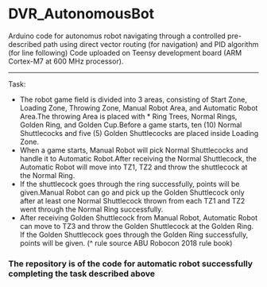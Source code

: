 # DVR_AutonomousBot
Arduino code for autonomus robot navigating through a controlled pre-described path using direct vector routing (for navigation) and PID algorithm (for line following)
Code uploaded on Teensy development board (ARM Cortex-M7 at 600 MHz processor).

__________________________________
Task:
* The robot game field is divided into 3 areas, consisting of Start Zone, Loading Zone, Throwing Zone, Manual Robot Area, and Automatic Robot Area.The throwing Area is placed with * Ring Trees, Normal Rings, Golden Ring, and Golden Cup.Before a game starts, ten (10) Normal Shuttlecocks and five (5) Golden Shuttlecocks are placed inside Loading Zone.
* When a game starts, Manual Robot will pick Normal Shuttlecocks and handle it to Automatic Robot.After receiving the Normal Shuttlecock, the Automatic Robot will move into TZ1, TZ2 and throw the shuttlecock at the Normal Ring. 
* If the shuttlecock goes through the ring successfully, points will be given.Manual Robot can go and pick up the Golden Shuttlecock only after at least one Normal Shuttlecock thrown from each TZ1 and TZ2 went through the Normal Ring successfully.
* After receiving Golden Shuttlecock from Manual Robot, Automatic Robot can move to TZ3 and throw the Golden Shuttlecock at the Golden Ring. If the Golden Shuttlecock goes through the Golden Ring successfully, points will be given. 
(^ rule source ABU Robocon 2018 rule book)

### The repository is of the code for automatic robot successfully completing the task described above

